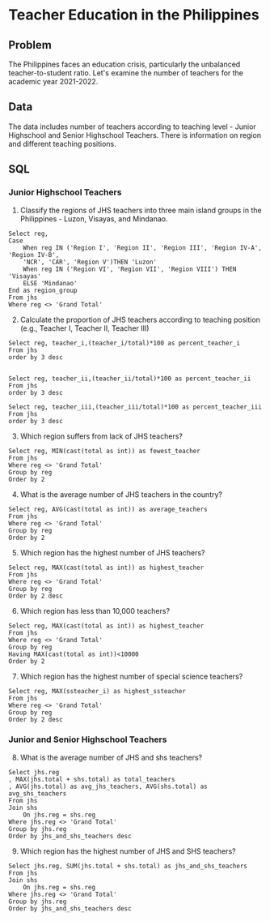
# Teacher Education in the Philippines

## Problem
The Philippines faces an education crisis, particularly the unbalanced teacher-to-student ratio. Let's examine the number of teachers for the academic year 2021-2022.

## Data

The data includes number of teachers according to teaching level - Junior Highschool and Senior Highschool Teachers. There is information on region and different teaching positions. 

## SQL

### Junior Highschool Teachers

1. Classify the regions of JHS teachers into three main island groups in the Philippines - Luzon, Visayas, and Mindanao.

```
Select reg,
Case
	When reg IN ('Region I', 'Region II', 'Region III', 'Region IV-A', 'Region IV-B',
	'NCR', 'CAR', 'Region V')THEN 'Luzon'
	When reg IN ('Region VI', 'Region VII', 'Region VIII') THEN 'Visayas'
	ELSE 'Mindanao'
End as region_group
From jhs
Where reg <> 'Grand Total'
```

2. Calculate the proportion of JHS teachers according to teaching position (e.g., Teacher I, Teacher II, Teacher III)
```
Select reg, teacher_i,(teacher_i/total)*100 as percent_teacher_i
From jhs
order by 3 desc


Select reg, teacher_ii,(teacher_ii/total)*100 as percent_teacher_ii
From jhs
order by 3 desc

Select reg, teacher_iii,(teacher_iii/total)*100 as percent_teacher_iii
From jhs
order by 3 desc
```

3. Which region suffers from lack of JHS teachers?

```
Select reg, MIN(cast(total as int)) as fewest_teacher
From jhs
Where reg <> 'Grand Total'
Group by reg
Order by 2 
```

4. What is the average number of JHS teachers in the country?

```
Select reg, AVG(cast(total as int)) as average_teachers
From jhs
Where reg <> 'Grand Total'
Group by reg
Order by 2 
```

5. Which region has the highest number of JHS teachers?

```
Select reg, MAX(cast(total as int)) as highest_teacher
From jhs
Where reg <> 'Grand Total'
Group by reg
Order by 2 desc
```

6. Which region has less than 10,000 teachers?

```
Select reg, MAX(cast(total as int)) as highest_teacher
From jhs
Where reg <> 'Grand Total'
Group by reg
Having MAX(cast(total as int))<10000
Order by 2
```

7. Which region has the highest number of special science teachers?

```
Select reg, MAX(ssteacher_i) as highest_ssteacher
From jhs
Where reg <> 'Grand Total'
Group by reg
Order by 2 desc
```

### Junior and Senior Highschool Teachers

8. What is the average number of JHS and shs teachers?
```
Select jhs.reg
, MAX(jhs.total + shs.total) as total_teachers
, AVG(jhs.total) as avg_jhs_teachers, AVG(shs.total) as avg_shs_teachers
From jhs
Join shs
	On jhs.reg = shs.reg
Where jhs.reg <> 'Grand Total'
Group by jhs.reg
Order by jhs_and_shs_teachers desc
```

9. Which region has the highest number of JHS and SHS teachers?

```
Select jhs.reg, SUM(jhs.total + shs.total) as jhs_and_shs_teachers
From jhs
Join shs
	On jhs.reg = shs.reg
Where jhs.reg <> 'Grand Total'
Group by jhs.reg
Order by jhs_and_shs_teachers desc
